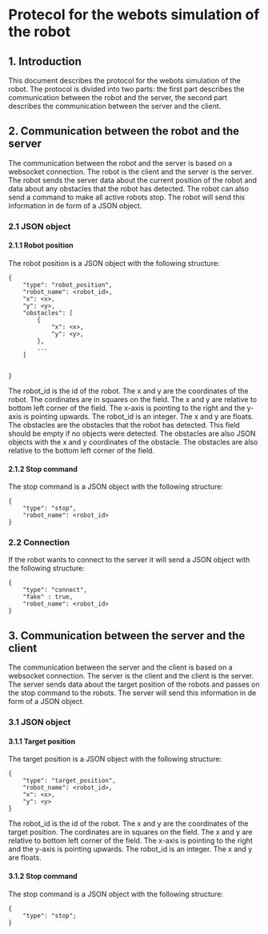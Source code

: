 # Protecol for the webots simulation of the robot

## 1. Introduction
This document describes the protocol for the webots simulation of the robot. The protocol is divided into two parts: the first part describes the communication between the robot and the server, the second part describes the communication between the server and the client.

## 2. Communication between the robot and the server
The communication between the robot and the server is based on a websocket connection. The robot is the client and the server is the server. The robot sends the server data about the current position of the robot and data about any obstacles that the robot has detected. The robot can also send a command to make all active robots stop. The robot will send this information in de form of a JSON object.  

### 2.1 JSON object
#### 2.1.1 Robot position
The robot position is a JSON object with the following structure:
```
{
    "type": "robot_position",
    "robot_name": <robot_id>,
    "x": <x>,
    "y": <y>,
    "obstacles": [
        {
            "x": <x>,
            "y": <y>,
        },
        ...
    ]
    
    
}
```
The robot_id is the id of the robot. The x and y are the coordinates of the robot. The cordinates are in squares on the field. The x and y are relative to bottom left corner of the field. The x-axis is pointing to the right and the y-axis is pointing upwards. The robot_id is an integer. The x and y are floats. The obstacles are the obstacles that the robot has detected. This field should be empty if no objects were detected. The obstacles are also JSON objects with the x and y coordinates of the obstacle. The obstacles are also relative to the bottom left corner of the field.

#### 2.1.2 Stop command
The stop command is a JSON object with the following structure:
```
{
    "type": "stop",
    "robot_name": <robot_id>
}
```

### 2.2 Connection
If the robot wants to connect to the server it will send a JSON object with the following structure:
```
{
    "type": "connect",
    "fake" : true, 
    "robot_name": <robot_id>
}
```

## 3. Communication between the server and the client

The communication between the server and the client is based on a websocket connection. The server is the client and the client is the server. The server sends data about the target position of the robots and passes on the stop command to the robots. The server will send this information in de form of a JSON object.

### 3.1 JSON object
#### 3.1.1 Target position
The target position is a JSON object with the following structure:
```
{
    "type": "target_position",
    "robot_name": <robot_id>,
    "x": <x>,
    "y": <y>
}
```

The robot_id is the id of the robot. The x and y are the coordinates of the target position. The cordinates are in squares on the field. The x and y are relative to bottom left corner of the field. The x-axis is pointing to the right and the y-axis is pointing upwards. The robot_id is an integer. The x and y are floats.

#### 3.1.2 Stop command
The stop command is a JSON object with the following structure:
```
{
    "type": "stop";
}
```




